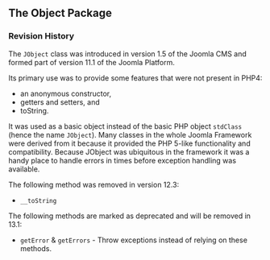## The Object Package

### Revision History

The `JObject` class was introduced in version 1.5 of the Joomla CMS and formed part of version 11.1 of the Joomla Platform.

Its primary use was to provide some features that were not present in PHP4:

* an anonymous constructor,
* getters and setters, and
* toString. 

It was used as a basic object instead of the basic PHP object `stdClass` (hence the name `JObject`). Many classes in the whole Joomla Framework were derived from it because it provided the PHP 5-like functionality and compatibility. Because JObject was ubiquitous in the framework it was a handy place to handle errors in times before exception handling was available.

The following method was removed in version 12.3:

* `__toString`

The following methods are marked as deprecated and will be removed in 13.1:

* `getError` & `getErrors` - Throw exceptions instead of relying on these methods. 
